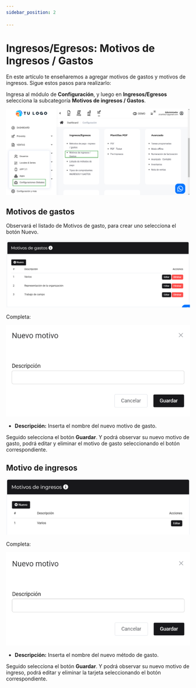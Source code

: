 ```yaml
---
sidebar_position: 2

---
```


# Ingresos/Egresos: Motivos de Ingresos / Gastos

En este artículo te enseñaremos a agregar motivos de gastos y motivos de ingresos. Sigue estos pasos para realizarlo:

Ingresa al módulo de **Configuración**, y luego en  **Ingresos/Egresos** selecciona la subcategoría **Motivos de ingresos / Gastos**.

![Alt text](img/metodosgastos1.jpg)

## Motivos de gastos

Observará el listado de Motivos de gasto, para crear uno selecciona el botón Nuevo.

![Alt text](img/metodosgastos4.jpg)

Completa:

![Alt text](img/metodosgastos5.jpg)

* **Descripción:** Inserta el nombre del nuevo motivo de gasto.
  
Seguido selecciona el botón **Guardar**. Y podrá observar su nuevo motivo de gasto, podrá editar y eliminar el motivo de gasto seleccionando el botón correspondiente.

## Motivo de ingresos

![Alt text](img/metodosgastos6.jpg)

Completa:

![Alt text](img/metodosgastos7.jpg)

* **Descripción:** Inserta el nombre del nuevo método de gasto.
  
Seguido selecciona el botón **Guardar**. Y podrá observar su nuevo motivo de ingreso, podrá editar y eliminar la tarjeta seleccionando el botón correspondiente.
